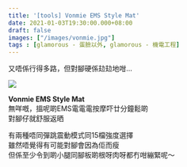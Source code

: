 ```yaml
---
title: '[tools] Vonmie EMS Style Mat'
date: 2021-01-03T19:30:00.000+08:00
draft: false
images: ["/images/vonmie.jpg"]
tags : [glamorous - 蛋臉以外, glamorous - 機電工程]
---
```


又唔係行得多路，但對腳硬係攰攰地咁...

![](/images/vonmie.jpg)

**Vonmie EMS Style Mat**  
無咩嘅，搵呢啲EMS電電電按摩吓廿分鐘鬆啲  
對腳仔就舒服返晒  
  
有兩種唔同彈跳震動模式同15檔強度選擇    
雖然唔覺得有可能對腳會因為佢而瘦  
但係至少令到啲小腿同腳板啲根呀肉呀都冇咁繃緊呢～  
